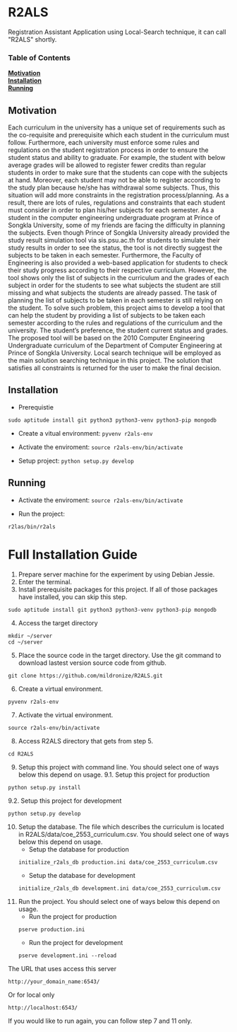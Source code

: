 # R2ALS

Registration Assistant Application using Local-Search technique, it can call "R2ALS" shortly.

### Table of Contents
**[Motivation](#motivation)**  
**[Installation](#installation)**  
**[Running](#running)**  

## Motivation
Each curriculum in the university has a unique set of requirements such as the co-requisite and prerequisite which each student in the curriculum must follow. Furthermore, each university must enforce some rules and regulations on the student registration process in order to ensure the student status and ability to graduate. For example, the student with below average grades will be allowed to register fewer credits than regular students in order to make sure that the students can cope with the subjects at hand. Moreover, each student may not be able to register according to the study plan because he/she has withdrawal some subjects. Thus, this situation will add more constraints in the registration process/planning. As a result, there are lots of rules, regulations and constraints that each student must consider in order to plan his/her subjects for each semester.
As a student in the computer engineering undergraduate program at Prince of Songkla University, some of my friends are facing the difficulty in planning the subjects. Even though Prince of Songkla University already provided the study result simulation tool via sis.psu.ac.th for students to simulate their study results in order to see the status, the tool is not directly suggest the subjects to be taken in each semester. Furthermore, the Faculty of Engineering is also provided a web-based application for students to check their study progress according to their respective curriculum. However, the tool shows only the list of subjects in the curriculum and the grades of each subject in order for the students to see what subjects the student are still missing and what subjects the students are already passed. The task of planning the list of subjects to be taken in each semester is still relying on the student.
To solve such problem, this project aims to develop a tool that can help the student by providing a list of subjects to be taken each semester according to the rules and regulations of the curriculum and the university. The student’s preference, the student current status and grades. The proposed tool will be based on the 2010 Computer Engineering Undergraduate curriculum of the Department of Computer Engineering at Prince of Songkla University. Local search technique will be employed as the main solution searching technique in this project. The solution that satisfies all constraints is returned for the user to make the final decision.

## Installation
- Prerequistie
```
sudo aptitude install git python3 python3-venv python3-pip mongodb
```

- Create a vitual environment:
```pyvenv r2als-env```

- Activate the enviroment:
```source r2als-env/bin/activate```

- Setup project:
```python setup.py develop```

## Running

- Activate the enviroment:
```source r2als-env/bin/activate```

- Run the project:
```
r2las/bin/r2als
```

# Full Installation Guide
1.	Prepare server machine for the experiment by using Debian Jessie.
2.	Enter the terminal.
3.	Install prerequisite packages for this project. If all of those packages have installed, you can skip this step.
```
sudo aptitude install git python3 python3-venv python3-pip mongodb
```
4.	Access the target directory
```
mkdir ~/server
cd ~/server
```
5.	Place the source code in the target directory. Use the git command to download lastest version source code from github.
```
git clone https://github.com/mildronize/R2ALS.git
```
6.	Create a virtual environment.
```
pyvenv r2als-env
```
7.	Activate the virtual environment.
```
source r2als-env/bin/activate
```
8.	Access R2ALS directory that gets from step 5.
```
cd R2ALS
```
9.	Setup this project with command line. You should select one of ways below this depend on usage.
9.1.	Setup this project for production
```
python setup.py install
```
9.2.	Setup this project for development
```
python setup.py develop
```
10.	Setup the database. The file which describes the curriculum is located in R2ALS/data/coe_2553_curriculum.csv. You should select one of ways below this depend on usage.
    -	Setup the database for production
    ```
    initialize_r2als_db production.ini data/coe_2553_curriculum.csv
    ```
    -	Setup the database for development
    ```
    initialize_r2als_db development.ini data/coe_2553_curriculum.csv
    ```
11.	Run the project. You should select one of ways below this depend on usage.
    -	Run the project for production
    ```
    pserve production.ini
    ```
    -	Run the project for development
    ```
    pserve development.ini --reload
    ```
The URL that uses access this server
```
http://your_domain_name:6543/ 
```
Or for local only
```
http://localhost:6543/
```
If you would like to run again, you can follow step 7 and 11 only.
